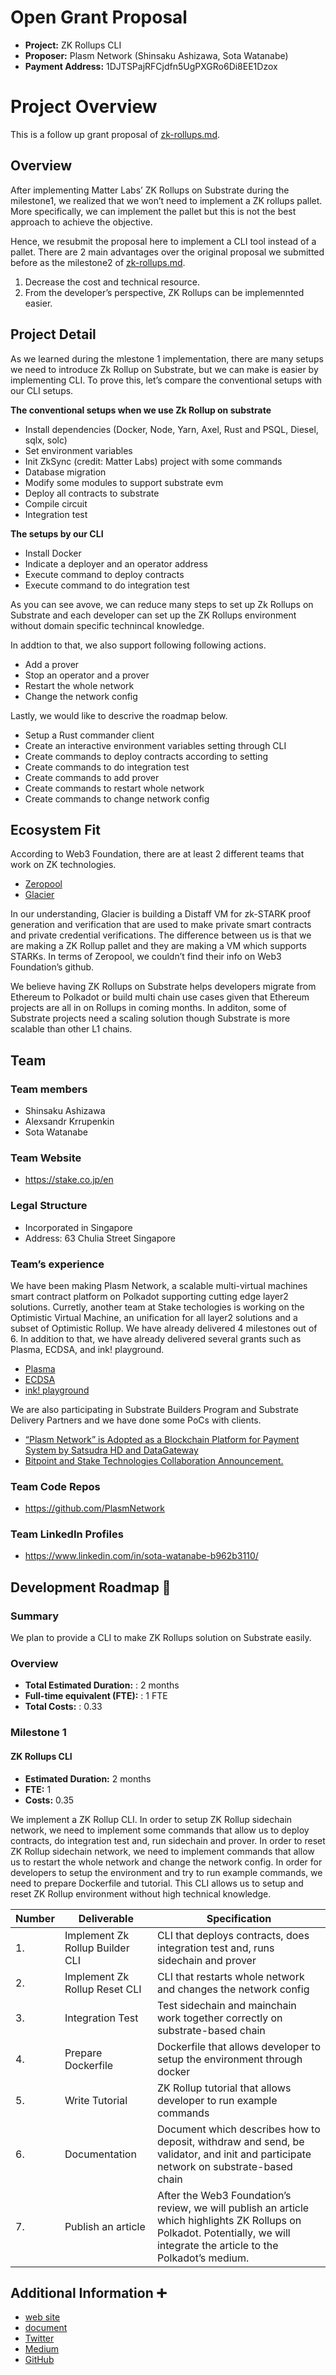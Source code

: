# Open Grant Proposal

* **Project:**  ZK Rollups CLI
* **Proposer:** Plasm Network (Shinsaku Ashizawa, Sota Watanabe)
* **Payment Address:**  1DJTSPajRFCjdfn5UgPXGRo6Di8EE1Dzox

# Project Overview
This is a follow up grant proposal of [zk-rollups.md](https://github.com/w3f/Open-Grants-Program/blob/master/applications/zk-rollups.md).

## Overview
After implementing Matter Labs’ ZK Rollups on Substrate during the milestone1, we realized that we won’t need to implement a ZK rollups pallet. More specifically, we can implement the pallet but this is not the best approach to achieve the objective.

Hence, we resubmit the proposal here to implement a CLI tool instead of a pallet. There are 2 main advantages over the original proposal we submitted before as the milestone2 of [zk-rollups.md](https://github.com/w3f/Open-Grants-Program/blob/master/applications/zk-rollups.md).

1. Decrease the cost and technical resource.
1. From the developer’s perspective, ZK Rollups can be implemennted easier.

## Project Detail
As we learned during the mlestone 1 implementation, there are many setups we need to introduce Zk Rollup on Substrate, but we can make is easier by implementing CLI. To prove this, let’s compare the conventional setups with our CLI setups.

**The conventional setups when we use Zk Rollup on substrate**
- Install dependencies (Docker, Node, Yarn, Axel, Rust and PSQL, Diesel, sqlx, solc)
- Set environment variables
- Init ZkSync (credit: Matter Labs) project with some commands
- Database migration
- Modify some modules to support substrate evm
- Deploy all contracts to substrate
- Compile circuit
- Integration test

**The setups by our CLI**
- Install Docker
- Indicate a deployer and an operator address
- Execute command to deploy contracts
- Execute command to do integration test

As you can see avove, we can reduce many steps to set up Zk Rollups on Substrate and each developer can set up the ZK Rollups environment without domain specific technincal knowledge.

In addtion to that, we also support following following actions.
- Add a prover
- Stop an operator and a prover
- Restart the whole network
- Change the network config

Lastly, we would like to descrive the roadmap below.
- Setup a Rust commander client
- Create an interactive environment variables setting through CLI
- Create commands to deploy contracts according to setting
- Create commands to do integration test
- Create commands to add prover
- Create commands to restart whole network
- Create commands to change network config

## Ecosystem Fit
According to Web3 Foundation, there are at least 2 different teams that work on ZK technologies.
- [Zeropool](https://github.com/zeropoolnetwork)
- [Glacier](https://github.com/gbctech)

In our understanding, Glacier is building a Distaff VM for zk-STARK proof generation and verification that are used to make  private smart contracts and private credential verifications. The difference between us is that we are making a ZK Rollup pallet and they are making a VM which supports STARKs. In terms of Zeropool, we couldn’t find their info on Web3 Foundation’s github.

We believe having ZK Rollups on Substrate helps developers migrate from Ethereum to Polkadot or build multi chain use cases given that Ethereum projects are all in on Rollups in coming months. In additon, some of Substrate projects need a scaling solution though Substrate is more scalable than other L1 chains.

## Team

### Team members
* Shinsaku Ashizawa
* Alexsandr Krrupenkin
* Sota Watanabe

### Team Website
* https://stake.co.jp/en

### Legal Structure
* Incorporated in Singapore
* Address: 63 Chulia Street Singapore

### Team’s experience
We have been making Plasm Network, a scalable multi-virtual machines smart contract platform on Polkadot supporting cutting edge layer2 solutions. Curretly, another team at Stake techologies is working on the Optimistic Virtual Machine, an unification for all layer2 solutions and a subset of Optimistic Rollup. We have already delivered 4 milestones out of 6. In addition to that, we have already delivered several grants such as Plasma, ECDSA, and ink! playground.

- [Plasma](https://github.com/stakedtechnologies/Plasm)
- [ECDSA](https://github.com/polkadot-js/common/tree/master/packages/util-crypto/src/secp256k1)
- [ink! playground](https://github.com/staketechnologies/ink-playground)

We are also participating in Substrate Builders Program and Substrate Delivery Partners and we have done some PoCs with clients.
- [“Plasm Network” is Adopted as a Blockchain Platform for Payment System by Satsudra HD and DataGateway](https://stake.co.jp/news/20201020english/)
- [Bitpoint and Stake Technologies Collaboration Announcement.](https://stake.co.jp/news/bitpoint_en/)

### Team Code Repos
* https://github.com/PlasmNetwork

### Team LinkedIn Profiles
* https://www.linkedin.com/in/sota-watanabe-b962b3110/


## Development Roadmap :nut_and_bolt:

### Summary
We plan to provide a CLI to make ZK Rollups solution on Substrate easily.

### Overview
* **Total Estimated Duration:** : 2 months
* **Full-time equivalent (FTE):** :  1 FTE
* **Total Costs:** : 0.33

### Milestone 1
#### ZK Rollups CLI
* **Estimated Duration:** 2 months
* **FTE:**  1
* **Costs:** 0.35

We implement a ZK Rollup CLI. In order to setup ZK Rollup sidechain network, we need to implement some commands that allow us to deploy contracts, do integration test and, run sidechain and prover. In order to reset ZK Rollup sidechain network, we need to implement commands that allow us to restart the whole network and change the network config. In order for developers to setup the environment and try to run example commands, we need to prepare Dockerfile and tutorial. This CLI allows us to setup and reset ZK Rollup environment without high technical knowledge.

| Number | Deliverable | Specification |
| ------------- | ------------- | ------------- |
| 1. | Implement Zk Rollup Builder CLI | CLI that deploys contracts, does integration test and, runs sidechain and prover |
| 2. | Implement Zk Rollup Reset CLI | CLI that restarts whole network and changes the network config |
| 3. | Integration Test | Test sidechain and mainchain work together correctly on substrate-based chain |
| 4. | Prepare Dockerfile | Dockerfile that allows developer to setup the environment through docker |
| 5. | Write Tutorial | ZK Rollup tutorial that allows developer to run example commands |
| 6. | Documentation | Document which describes how to deposit, withdraw and send, be validator, and init and participate network on substrate-based chain |
| 7. | Publish an article | After the Web3 Foundation’s review, we will publish an article which highlights ZK Rollups on Polkadot. Potentially, we will integrate the article to the Polkadot’s medium. |

## Additional Information :heavy_plus_sign:
- [web site](https://www.plasmnet.io/)
- [document](https://docs.plasmnet.io/)
- [Twitter](https://twitter.com/Plasm_Network)
- [Medium](https://medium.com/stake-technologies)
- [GitHub](https://github.com/PlasmNetwork)
